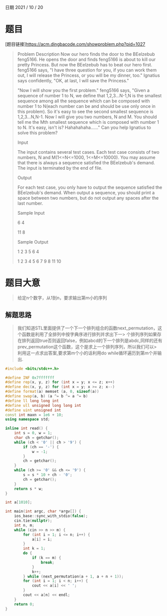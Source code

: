 日期 2021 / 10 / 20
# 题目
[题目链接]<https://acm.dingbacode.com/showproblem.php?pid=1027>
> Problem Description
Now our hero finds the door to the BEelzebub feng5166. He opens the door and finds feng5166 is about to kill our pretty Princess. But now the BEelzebub has to beat our hero first. feng5166 says, "I have three question for you, if you can work them out, I will release the Princess, or you will be my dinner, too." Ignatius says confidently, "OK, at last, I will save the Princess."
>
>"Now I will show you the first problem." feng5166 says, "Given a sequence of number 1 to N, we define that 1,2,3...N-1,N is the smallest sequence among all the sequence which can be composed with number 1 to N(each number can be and should be use only once in this problem). So it's easy to see the second smallest sequence is 1,2,3...N,N-1. Now I will give you two numbers, N and M. You should tell me the Mth smallest sequence which is composed with number 1 to N. It's easy, isn't is? Hahahahaha......"
Can you help Ignatius to solve this problem?
> 
>
>Input
>
>The input contains several test cases. Each test case consists of two numbers, N and M(1<=N<=1000, 1<=M<=10000). You may assume that there is always a sequence satisfied the BEelzebub's demand. The input is terminated by the end of file.
> 
>
>Output
>
>For each test case, you only have to output the sequence satisfied the BEelzebub's demand. When output a sequence, you should print a space between two numbers, but do not output any spaces after the last number.
> 
>
> Sample Input
> 
> 6 4
> 
> 11 8
> 
>
> Sample Output
>
> 1 2 3 5 6 4
> 
> 1 2 3 4 5 6 7 9 8 11 10
 
# 题目大意
> 给定n个数字，从1到n，要求输出第m小的序列

## 解题思路
> 我们知道STL里面提供了一个下一个排列组合的函数next_permutation，这个函数是利用了全排列中按字典序进行排列并求出下一> 个排列序列如果存在排列返回true否则返回false，例如abcd的下一个排列是abdc,同样的还有prev_permutation这个函数，这个是求上一个排列序列，所以我们可以> 利用这一点求出答案,要求第m个小的话利用do while循环遍历到第m个并输出.

```cpp
#include <bits/stdc++.h>

#define INF 0x7fffffff
#define rep(x, y, z) for (int x = y; x <= z; x++)
#define dec(x, y, z) for (int x = y; x >= z; x--)
#define format(a) memset (a, 0, sizeof(a))
#define swap(a, b) (a ^= b ^= a ^= b)
#define ll long long int
#define ull unsigned long long int 
#define uint unsigned int
const int maxn = 1e6 + 10;
using namespace std;

inline int read() {
	int s = 0, w = 1;
	char ch = getchar();
	while (ch < '0' || ch > '9') {
		if (ch == '-') {
			w = -1;
		}
		ch = getchar();
	}
	while (ch >= '0' && ch <= '9') {
		s = s * 10 + ch - '0';
		ch = getchar();
	}
	return s * w;
}

int a[1010];

int main(int argc, char *argv[]) {
	ios_base::sync_with_stdio(false);
	cin.tie(nullptr);
	int n, m;
	while (cin >> n >> m) {
		for (int i = 1; i <= n; i++) {
			a[i] = i;
		}
		int k = 1;
		do {
			if (k == m) {
				break;
			}
			k++;
		} while (next_permutation(a + 1, a + n + 1));
		for (int i = 1; i < n; i++) {
			cout << a[i] << ' ';
		}
		cout << a[n] << endl;
	}
	return 0;
}
```
